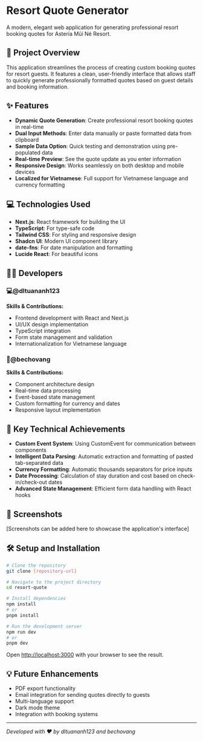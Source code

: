 # Resort Quote Generator

A modern, elegant web application for generating professional resort booking quotes for Asteria Mũi Né Resort.

## 🌟 Project Overview

This application streamlines the process of creating custom booking quotes for resort guests. It features a clean, user-friendly interface that allows staff to quickly generate professionally formatted quotes based on guest details and booking information.

## ✨ Features

- **Dynamic Quote Generation**: Create professional resort booking quotes in real-time
- **Dual Input Methods**: Enter data manually or paste formatted data from clipboard
- **Sample Data Option**: Quick testing and demonstration using pre-populated data
- **Real-time Preview**: See the quote update as you enter information
- **Responsive Design**: Works seamlessly on both desktop and mobile devices
- **Localized for Vietnamese**: Full support for Vietnamese language and currency formatting

## 💻 Technologies Used

- **Next.js**: React framework for building the UI
- **TypeScript**: For type-safe code
- **Tailwind CSS**: For styling and responsive design
- **Shadcn UI**: Modern UI component library
- **date-fns**: For date manipulation and formatting
- **Lucide React**: For beautiful icons

## 👨‍💻 Developers

### 💻@dltuananh123

**Skills & Contributions:**

- Frontend development with React and Next.js
- UI/UX design implementation
- TypeScript integration
- Form state management and validation
- Internationalization for Vietnamese language

### 🔢@bechovang

**Skills & Contributions:**

- Component architecture design
- Real-time data processing
- Event-based state management
- Custom formatting for currency and dates
- Responsive layout implementation

## 🚀 Key Technical Achievements

- **Custom Event System**: Using CustomEvent for communication between components
- **Intelligent Data Parsing**: Automatic extraction and formatting of pasted tab-separated data
- **Currency Formatting**: Automatic thousands separators for price inputs
- **Date Processing**: Calculation of stay duration and cost based on check-in/check-out dates
- **Advanced State Management**: Efficient form data handling with React hooks

## 📸 Screenshots

[Screenshots can be added here to showcase the application's interface]

## 🛠️ Setup and Installation

```bash
# Clone the repository
git clone [repository-url]

# Navigate to the project directory
cd resort-quote

# Install dependencies
npm install
# or
pnpm install

# Run the development server
npm run dev
# or
pnpm dev
```

Open [http://localhost:3000](http://localhost:3000) with your browser to see the result.

## 💡 Future Enhancements

- PDF export functionality
- Email integration for sending quotes directly to guests
- Multi-language support
- Dark mode theme
- Integration with booking systems

---

_Developed with ❤️ by dltuananh123 and bechovang_
